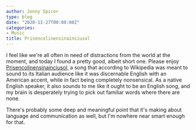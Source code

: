 ```yaml
---
author: Jonny Spicer
type: blog
date: "2020-11-27T00:00:00Z"
categories:
- Music
title: Prisencolinensinainciusol
---
```

I feel like we're all often in need of distractions from the world at the moment, and today I found a pretty good, albeit short one. Please enjoy [Prisencolinensinainciusol,](https://www.youtube.com/watch?v=_g6YxkSqL20) a song that according to Wikipedia was meant to sound to its Italian audience like it was discernable English with an American
accent, while in fact being completely nonsensical. As a native English speaker, it also sounds to me like it ought to be an English song, and my brain is desperately trying to pick
out familiar words where there are none.

There's probably some deep and meaningful point that it's making about language and communication as well, but I'm nowhere near smart enough for that.
